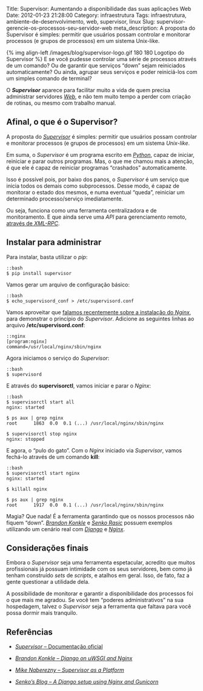 Title: Supervisor: Aumentando a disponibilidade das suas aplicações Web
Date: 2012-01-23 21:28:00
Category: infraestrutura
Tags: infraestrutura, ambiente-de-desenvolvimento, web, supervisor, linux
Slug: supervisor-gerencie-os-processos-seu-servidor-web
meta_description: A proposta do Supervisor é simples: permitir que usuários possam controlar e monitorar processos (e grupos de processos) em um sistema Unix-like.


{% img align-left /images/blog/supervisor-logo.gif 180 180 Logotipo do Supervisor %}
E se você pudesse controlar uma série de processos
através de um comando? Ou de garantir que serviços “down” sejam
reiniciados automaticamente? Ou ainda, agrupar seus serviços e poder
reiniciá-los com um simples comando de terminal?

O ***Supervisor*** aparece para facilitar muito a vida de quem precisa
administrar servidores [*Web*][], e não tem muito tempo a perder com
criação de rotinas, ou mesmo com trabalho manual.


<!-- PELICAN_END_SUMMARY -->


Afinal, o que é o Supervisor?
-----------------------------

A proposta do [*Supervisor*][] é simples: permitir que usuários possam
controlar e monitorar processos (e grupos de processos) em um sistema
*Unix-like*.

Em suma, o *Supervisor* é um programa escrito em [*Python*][], capaz de
iniciar, reiniciar e parar outros programas. Mas, o que me chamou mais a
atenção, é que ele é capaz de reiniciar programas “crashados”
automaticamente.

Isso é possível pois, por baixo dos panos, o *Supervisor* é um serviço
que inicia todos os demais como subprocessos. Desse modo, é capaz de
monitorar o estado dos mesmos, e numa eventual “queda”, reiniciar um
determinado processo/serviço imediatamente.

Ou seja, funciona como uma ferramenta centralizadora e de monitoramento.
E que ainda serve uma *API* para gerenciamento remoto, [através de *XML-RPC*][].


Instalar para administrar
-------------------------

Para instalar, basta utilizar o *pip*:

    ::bash
    $ pip install supervisor

Vamos gerar um arquivo de configuração básico:

    ::bash
    $ echo_supervisord_conf > /etc/supervisord.conf

Vamos aproveitar que [falamos recentemente sobre a instalação do *Nginx*][],
para demonstrar o princípio do *Supervisor*. Adicione as
seguintes linhas ao arquivo **/etc/supervisord.conf**:

    ::nginx
    [program:nginx]
    command=/usr/local/nginx/sbin/nginx

Agora iniciamos o serviço do *Supervisor*:

    ::bash
    $ supervisord

E através do **supervisorctl**, vamos iniciar e parar o *Nginx*:

    ::bash
    $ supervisorctl start all
    nginx: started

    $ ps aux | grep nginx
    root      1863  0.0  0.1 (...) /usr/local/nginx/sbin/nginx

    $ supervisorctl stop nginx
    nginx: stopped

E agora, o “pulo do gato”. Com o *Nginx* iniciado via *Supervisor*,
vamos fechá-lo através de um comando **kill**:

    ::bash
    $ supervisorctl start nginx
    nginx: started

    $ killall nginx

    $ ps aux | grep nginx
    root      1917  0.0  0.1 (...) /usr/local/nginx/sbin/nginx

Magia? Que nada! É a ferramenta garantindo que os nossos processos não
fiquem “down”. [*Brandon Konkle*][] e [*Senko Rasic*][] possuem exemplos
utilizando um cenário real com [*Django*][] e [*Nginx*][].


Considerações finais
--------------------

Embora o *Supervisor* seja uma ferramenta espetacular, acredito que
muitos profissionais já possuam intimidade com os seus servidores, bem
como já tenham construído *sets* de *scripts*, e atalhos em geral. Isso,
de fato, faz a gente questionar a utilidade dela.

A possibilidade de monitorar e garantir a disponibilidade dos processos
foi o que mais me agradou. Se você tem “poderes administrativos” na sua
hospedagem, talvez o *Supervisor* seja a ferramenta que faltava para
você possa dormir mais tranquilo.


Referências
-----------

* [*Supervisor* – Documentação oficial][]
* [*Brandon Konkle – Django on uWSGI and Nginx*][]
* [*Mike Naberezny – Supervisor as a Platform*][]
* [*Senko’s Blog – A Django setup using Nginx and Gunicorn*][]


  [*Web*]: {tag}web "Leia mais sobre Web"
  [*Supervisor*]: http://supervisord.org/ "Conheça o projeto Supervisor"
  [*Python*]: {tag}python
    "Leia mais sobre Python"
  [através de *XML-RPC*]: http://supervisord.org/api.html
    "Leia mais sobre a API do Supervisor"
  [falamos recentemente sobre a instalação do *Nginx*]: {filename}/08-nginx-poderoso-rapido-e-facil.md
    "Nginx: Poderoso, rápido e fácil"
  [*Brandon Konkle*]: http://brandonkonkle.com/blog/2010/sep/14/django-uwsgi-and-nginx/
    "Django on uWSGI and Nginx"
  [*Senko Rasic*]: http://senko.net/en/django-nginx-gunicorn/
    "A Django setup using Nginx and Gunicorn"
  [*Django*]: {tag}django
    "Leia mais sobre Django"
  [*Nginx*]: {tag}nginx "Leia mais sobre Nginx"
  [*Supervisor* – Documentação oficial]: http://supervisord.org/
    "Supervisor - A process control system"
  [*Brandon Konkle – Django on uWSGI and Nginx*]: http://brandonkonkle.com/blog/2010/sep/14/django-uwsgi-and-nginx/
    "Saiba como montar um servidor Nginx com Django, uWSGI e Supervisor"
  [*Mike Naberezny – Supervisor as a Platform*]: http://www.plope.com/static/misc/supervisor-pycon2008.pdf
    "Apresentação para a PyCon 2008, sobre Supervisor"
  [*Senko’s Blog – A Django setup using Nginx and Gunicorn*]: http://senko.net/en/django-nginx-gunicorn/
    "Um ótimo exemplo de uso do Nginx, Django e Supervisor"
